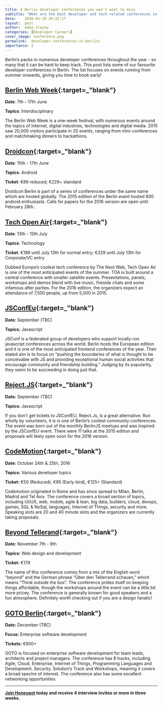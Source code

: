 ```yaml
---
title: 8 Berlin developer conferences you won't want to miss
subtitle: "What are the best developer and tech-related conferences in Berlin? We've put together a list of 8 great tech conferences in Berlin, including Tech Open Air, CodeMotion and Droidcon, that you should definitely check out to bump up your developer knowledge and mingle with other members of the city's developer community."
date:    2016-01-19 20:22:17
layout:  post
author:  emma_tracey
categories: [Developer Careers]
cover_image: conference.png
permalink:  developer-conferences-in-berlin/
importance: 2
---
```


Berlin’s packs in numerous developer conferences throughout the year - so many that it can be hard to keep track. This post lists some of our favourite developer conferences in Berlin. The list focuses on events running from summer onwards, giving you time to book early!

<!--more--> 

## [Berlin Web Week][1]{:target=_"blank"}

**Date**: 7th - 17th June

**Topics**: Interdisciplinary

The Berlin Web Week is a one-week festival, with numerous events around the topics of internet, digital industries, technologies and digital media. 2015 saw 20,000 visitors participate in 20 events, ranging from mini-conferences and matchmaking dinners to hackathons.

## [Droidcon][2]{:target=_"blank"}

**Date**: 15th - 17th June

**Topics**: Android

**Ticket**: €89 reduced; €229+ standard


Droidcon Berlin is part of a series of conferences under the same name which are hosted globally. The 2015 edition of the Berlin event hosted 800 android enthusiasts. Calls for papers for the 2016 version are open until February 28th.

## [Tech Open Air][3]{:target=_"blank"}

**Date**: 13th - 15th July

**Topics**: Technology

**Ticket**:  €189 until July 13th for normal entry; €329 until July 13th for Corporate/VC entry

Dubbed Europe’s coolest tech conference by The Next Web, Tech Open Air is one of the most anticipated events of the summer. TOA is built around a central conference with smaller satellite events. Presentations, panels, workshops and demos blend with live music, fireside chats and some infamous after parties.  For the 2016 edition, the organizers expect an attendance of 7,500 people, up from 5,000 in 2015.

## [JSConfEu][5]{:target=_"blank"}

**Date:** September (TBC)

**Topics:** Javascript

JSConf is a federated group of developers who support locally-run javascript conferences across the world. Berlin hosts the European edition and it is one of the most anticipated frontend conferences of the year. Their stated aim is to focus on “pushing the boundaries of what is thought to be conceivable with JS and providing exceptional human social activities that encourage community and friendship building.” Judging by its popularity, they seem to be succeeding in doing just that.


## [Reject.JS][6]{:target=_"blank"}

**Date:** September (TBC)

**Topics:** Javascript

If you don’t get tickets to JSConfEU, Reject.Js, is a great alternative.  Run wholly by volunteers, it is is one of Berlin’s coolest community conferences.  The event was born out of the monthly BerlinJS meetups and was inspired by the JSConfEU event. There were 11 talks at the 2015 edition and proposals will likely open soon for the 2016 version.


## [CodeMotion][7]{:target=_"blank"}

**Date:** October 24th & 25th, 2016

**Topics:**  Various developer topics

**Ticket:**  €50 (Reduced); €85 (Early-bird), €125+ (Standard)

Codemotion originated in Rome and has since spread to Milan, Berlin, Madrid and Tel Aviv. The conference covers a broad section of topics, including UI/UX, web, mobile, agile & lean, big data, builders, cloud, devops, games, SQL & NoSql, languages, Internet of Things, security and more. Speaking slots are 20 and 40 minute slots and the organizers are currently taking proposals.

## [Beyond Tellerand][4]{:target=_"blank"}

**Date:** November 7th - 9th

**Topics:**  Web design and development

**Ticket:** €179

The name of this conference comes from a mix of the English word “beyond” and the German phrase “Über den Tellerrand schauen,” which means “Think outside the box”. The conference prides itself on keeping things affordable, though the workshops around the event can be a little bit more pricey. The conference is generally known for good speakers and a fun atmosphere. Definitely worth checking out if you are a design fanatic!


## [GOTO Berlin][8]{:target=_"blank"}

**Date:** December (TBC)

**Focus:** Enterprise software development

**Tickets:** €800+

GOTO is focused on enterprise software development for team leads, architects and project managers.  The conference has 8 tracks, including Agile, Cloud, Enterprise, Internet of Things, Programming Languages and Development. Security. Solution’s Track and Workshops, meaning it covers a broad spectre of interest.  The conference also has some excellent networking opportunities


* * *

**[Join Honeypot][9] today and receive 4 interview invites or more in three weeks.**


[1]: http://berlinwebweek.de/?lang=en
[2]: http://de.droidcon.com/
[3]: http://toa.berlin/
[4]: http://beyondtellerrand.com/
[5]: http://2015.jsconf.eu/
[6]: http://rejectjs.org/
[7]: http://berlin2015.codemotionworld.com/
[8]: http://gotocon.com/berlin-2015
[9]: https://app.honeypot.io/users/sign_up?utm_source=blog&utm_medium=organic&utm_term=e&utm_content=160104&utm_campaign=dev-no
